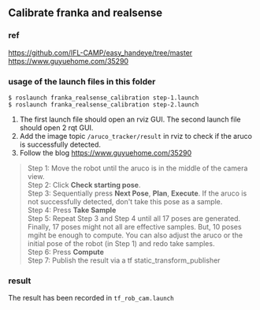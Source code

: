 ## Calibrate franka and realsense
### ref  
https://github.com/IFL-CAMP/easy_handeye/tree/master  
https://www.guyuehome.com/35290  
### usage of the launch files in this folder  
`$ roslaunch franka_realsense_calibration step-1.launch`  
`$ roslaunch franka_realsense_calibration step-2.launch`  
1. The first launch file should open an rviz GUI. The second launch file should open 2 rqt GUI.  
2. Add the image topic `/aruco_tracker/result` in rviz to check if the aruco is successfully detected.   
3. Follow the blog https://www.guyuehome.com/35290  
> Step 1: Move the robot until the aruco is in the middle of the camera view.  
> Step 2: Click **Check starting pose**.  
> Step 3: Sequentially press **Next Pose**, **Plan**, **Execute**. If the aruco is not successfully detected, don't take this pose as a sample.  
> Step 4: Press **Take Sample**  
> Step 5: Repeat Step 3 and Step 4 until all 17 poses are generated. Finally, 17 poses might not all are effective samples. But, 10 poses mgiht be enough to compute. You can also adjust the aruco or the initial pose of the robot (in Step 1) and redo take samples.  
> Step 6: Press **Compute**  
> Step 7: Publish the result via a tf static\_transform\_publisher  
    
### result  
The result has been recorded in `tf_rob_cam.launch`  

